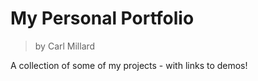 # My Personal Portfolio
> by Carl Millard

A collection of some of my projects - with links to demos! 